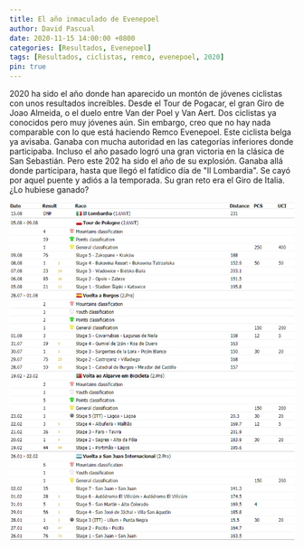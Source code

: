 ```yaml
---
title: El año inmaculado de Evenepoel
author: David Pascual
date: 2020-11-15 14:00:00 +0800
categories: [Resultados, Evenepoel]
tags: [Resultados, ciclistas, remco, evenepoel, 2020]
pin: true
---
```


2020 ha sido el año donde han aparecido un montón de jóvenes ciclistas con unos resultados increíbles. Desde el Tour de Pogacar, el gran Giro de Joao Almeida, o el duelo entre Van der Poel y Van Aert. Dos ciclistas ya conocidos pero muy jóvenes aún. Sin embargo, creo que no hay nada comparable con lo que está haciendo Remco Evenepoel.
Este ciclista belga ya avisaba. Ganaba con mucha autoridad en las categorías inferiores donde participaba. Incluso el año pasado logró una gran victoria en la clásica de San Sebastián. Pero este 202 ha sido el año de su explosión.
Ganaba allá donde participara, hasta que llegó el fatídico día de "Il Lombardia". Se cayó por aquel puente y adiós a la temporada. Su gran reto era el Giro de Italia. ¿Lo hubiese ganado?

![Resultados Evenepoel](/assets/img/evenepoelresultados.png "Resultados Evenepoel")
